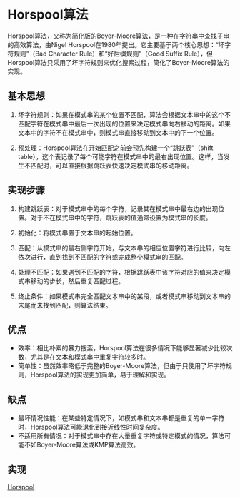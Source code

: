 # Horspool算法

Horspool算法，又称为简化版的Boyer-Moore算法，是一种在字符串中查找子串的高效算法，由Nigel Horspool在1980年提出。它主要基于两个核心思想：“坏字符规则”（Bad Character Rule）和“好后缀规则”（Good Suffix Rule），但Horspool算法只采用了坏字符规则来优化搜索过程，简化了Boyer-Moore算法的实现。

## 基本思想

1. 坏字符规则：如果在模式串的某个位置不匹配，算法会根据文本串中的这个不匹配字符在模式串中最后一次出现的位置来决定模式串向右移动的距离。如果文本中的字符不在模式串中，则模式串直接移动到文本中的下一个位置。

2. 预处理：Horspool算法在开始匹配之前会预先构建一个“跳跃表”（shift table），这个表记录了每个可能字符在模式串中的最右出现位置。这样，当发生不匹配时，可以直接根据跳跃表快速决定模式串的移动距离。

## 实现步骤

1. 构建跳跃表：对于模式串中的每个字符，记录其在模式串中最右边的出现位置。对于不在模式串中的字符，跳跃表的值通常设置为模式串的长度。

2. 初始化：将模式串置于文本串的起始位置。

3. 匹配：从模式串的最右侧字符开始，与文本串的相应位置字符进行比较，向左依次进行，直到找到不匹配的字符或完成整个模式串的匹配。

4. 处理不匹配：如果遇到不匹配的字符，根据跳跃表中该字符对应的值来决定模式串移动的步长，然后重复匹配过程。

5. 终止条件：如果模式串完全匹配文本串中的某段，或者模式串移动到文本串的末尾而未找到匹配，则算法结束。

## 优点

* 效率：相比朴素的暴力搜索，Horspool算法在很多情况下能够显著减少比较次数，尤其是在文本和模式串中重复字符较多时。
* 简单性：虽然效率略低于完整的Boyer-Moore算法，但由于只使用了坏字符规则，Horspool算法的实现更加简单，易于理解和实现。

## 缺点

* 最坏情况性能：在某些特定情况下，如模式串和文本串都是重复的单一字符时，Horspool算法可能退化到接近线性时间复杂度。
* 不适用所有情况：对于模式串中存在大量重复字符或特定模式的情况，算法可能不如Boyer-Moore算法或KMP算法高效。

## 实现

[Horspool](./Horspool.cpp)
